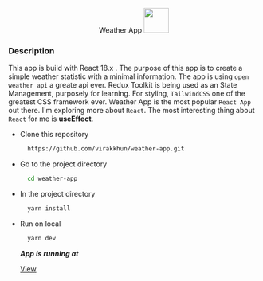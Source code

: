 <p align='center'>
  <span>Weather App</span>
  <img src='https://cdn2.iconfinder.com/data/icons/weather-flat-14/64/weather02-512.png' width="50px" />
</p>


### Description

This app is build with React 18.x . The purpose of this app is to create a simple weather statistic with a minimal information.
The app is using `open weather api` a greate api ever. Redux Toolkit is being used as an State Management, purposely for learning.
For styling, `TailwindCSS` one of the greatest CSS framework ever. Weather App is the most popular `React App` out there. 
I'm exploring more about `React`. The most interesting thing about `React` for me is **useEffect**. 

- Clone this repository

  ```bash 
    https://github.com/virakkhun/weather-app.git
  ```

- Go to the project directory

  ```bash 
    cd weather-app
  ```

- In the project directory

  ```bash 
    yarn install
  ```

- Run on local

  ```bash 
    yarn dev
  ```

  ***App is running at***

  [View](http://localhost:3000)

